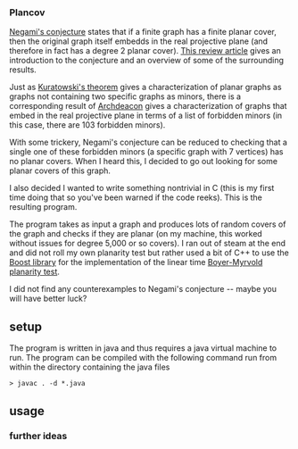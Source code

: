 ### Plancov ###

[Negami's conjecture](https://en.wikipedia.org/wiki/Planar_cover) states that if a 
finite graph has a finite planar cover, then the original graph itself embedds in the 
real projective plane (and therefore in fact has a degree 2 planar cover).  [This review 
article](https://www.fi.muni.cz/~hlineny/papers/plcover20-gc.pdf) gives an introduction
to the conjecture and an overview of some of the surrounding results.  

Just as [Kuratowski's theorem](https://en.wikipedia.org/wiki/Kuratowski%27s_theorem)
gives a characterization of planar graphs as graphs 
not containing two specific graphs as minors, there is a corresponding result of 
[Archdeacon](https://onlinelibrary.wiley.com/doi/10.1002/jgt.3190050305) gives a 
characterization of graphs that embed in the real projective plane in terms of a list 
of forbidden minors (in this case, there are 103 forbidden minors).  

With some trickery, Negami's conjecture can be reduced to checking that a single one of 
these forbidden minors (a specific graph with 7 vertices) has no planar covers.  When I
heard this, I decided to go out looking for some planar covers of this graph.

I also decided I wanted to write something nontrivial in C (this is my first time doing that
so you've been warned if the code reeks).  This is the resulting program.  

The program takes as input a graph and produces lots of random covers of the graph and checks
if they are planar (on my machine, this worked without issues for degree 5,000 or so covers).
I ran out of steam at the end and did not roll my own planarity test but rather used a bit of
C++ to use the [Boost library](https://www.boost.org/) for the implementation of the linear time
[Boyer-Myrvold planarity test](https://www.boost.org/doc/libs/1_44_0/libs/graph/doc/boyer_myrvold.html).

I did not find any counterexamples to Negami's conjecture -- maybe you will have better luck?

## setup ##

The program is  written in java and thus requires a java virtual machine to run. The program
can be compiled with the following command run from within the directory containing the java files

```
> javac . -d *.java
``` 


## usage ##



### further ideas ###
